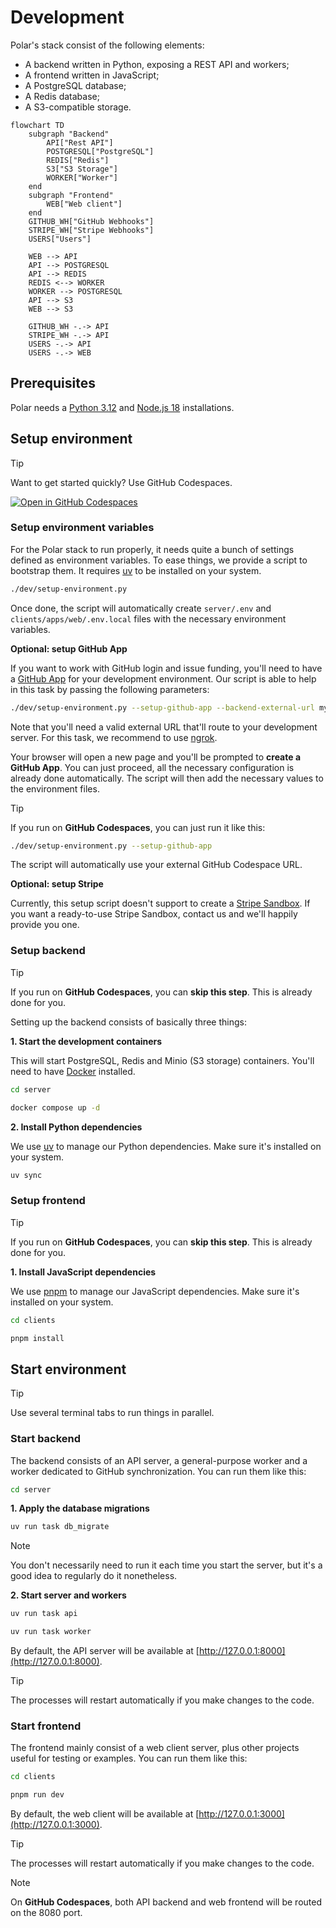 # Development

Polar's stack consist of the following elements:

* A backend written in Python, exposing a REST API and workers;
* A frontend written in JavaScript;
* A PostgreSQL database;
* A Redis database;
* A S3-compatible storage.

```mermaid
flowchart TD
    subgraph "Backend"
        API["Rest API"]
        POSTGRESQL["PostgreSQL"]
        REDIS["Redis"]
        S3["S3 Storage"]
        WORKER["Worker"]
    end
    subgraph "Frontend"
        WEB["Web client"]
    end
    GITHUB_WH["GitHub Webhooks"]
    STRIPE_WH["Stripe Webhooks"]
    USERS["Users"]

    WEB --> API
    API --> POSTGRESQL
    API --> REDIS
    REDIS <--> WORKER
    WORKER --> POSTGRESQL
    API --> S3
    WEB --> S3

    GITHUB_WH -.-> API
    STRIPE_WH -.-> API
    USERS -.-> API
    USERS -.-> WEB
```

## Prerequisites

Polar needs a [Python 3.12](https://www.python.org/downloads/) and [Node.js 18](https://nodejs.org/en/download/package-manager) installations.

## Setup environment

> [!TIP]
> Want to get started quickly? Use GitHub Codespaces.
>
> [![Open in GitHub Codespaces](https://github.com/codespaces/badge.svg)](https://codespaces.new/polarsource/polar?machine=standardLinux32gb)

### Setup environment variables

For the Polar stack to run properly, it needs quite a bunch of settings defined as environment variables. To ease things, we provide a script to bootstrap them. It requires [uv](https://docs.astral.sh/uv/getting-started/installation/) to be installed on your system.

```sh
./dev/setup-environment.py
```
Once done, the script will automatically create `server/.env` and `clients/apps/web/.env.local` files with the necessary environment variables.

**Optional: setup GitHub App**

If you want to work with GitHub login and issue funding, you'll need to have a [GitHub App](https://docs.github.com/en/apps/creating-github-apps/about-creating-github-apps/about-creating-github-apps) for your development environment. Our script is able to help in this task by passing the following parameters:

```sh
./dev/setup-environment.py --setup-github-app --backend-external-url mydomain.ngrok.dev
```

Note that you'll need a valid external URL that'll route to your development server. For this task, we recommend to use [ngrok](https://ngrok.com/).

Your browser will open a new page and you'll be prompted to **create a GitHub App**. You can just proceed, all the necessary configuration is already done automatically. The script will then add the necessary values to the environment files.

> [!TIP]
> If you run on **GitHub Codespaces**, you can just run it like this:
> ```sh
> ./dev/setup-environment.py --setup-github-app
> ```
> The script will automatically use your external GitHub Codespace URL.

**Optional: setup Stripe**

Currently, this setup script doesn't support to create a [Stripe Sandbox](https://docs.stripe.com/sandboxes). If you want a ready-to-use Stripe Sandbox, contact us and we'll happily provide you one.

### Setup backend

> [!TIP]
> If you run on **GitHub Codespaces**, you can **skip this step**. This is already done for you.

Setting up the backend consists of basically three things:

**1. Start the development containers**

This will start PostgreSQL, Redis and Minio (S3 storage) containers. You'll need to have [Docker](https://docs.docker.com/get-started/) installed.

```sh
cd server
```

```sh
docker compose up -d
```

**2. Install Python dependencies**

We use [uv](https://docs.astral.sh/uv/) to manage our Python dependencies. Make sure it's installed on your system.

```sh
uv sync
```

### Setup frontend

> [!TIP]
> If you run on **GitHub Codespaces**, you can **skip this step**. This is already done for you.

**1. Install JavaScript dependencies**

We use [pnpm](https://pnpm.io/installation) to manage our JavaScript dependencies. Make sure it's installed on your system.

```sh
cd clients
```

```sh
pnpm install
```

## Start environment

> [!TIP]
> Use several terminal tabs to run things in parallel.

### Start backend

The backend consists of an API server, a general-purpose worker and a worker dedicated to GitHub synchronization. You can run them like this:

```sh
cd server
```

**1. Apply the database migrations**

```sh
uv run task db_migrate
```

> [!NOTE]
> You don't necessarily need to run it each time you start the server, but it's a good idea to regularly do it nonetheless.

**2. Start server and workers**

```sh
uv run task api
```

```sh
uv run task worker
```

By default, the API server will be available at [http://127.0.0.1:8000](http://127.0.0.1:8000).

> [!TIP]
> The processes will restart automatically if you make changes to the code.

### Start frontend

The frontend mainly consist of a web client server, plus other projects useful for testing or examples. You can run them like this:

```sh
cd clients
```

```sh
pnpm run dev
```

By default, the web client will be available at [http://127.0.0.1:3000](http://127.0.0.1:3000).

> [!TIP]
> The processes will restart automatically if you make changes to the code.

> [!NOTE]
> On **GitHub Codespaces**, both API backend and web frontend will be routed on the 8080 port.
